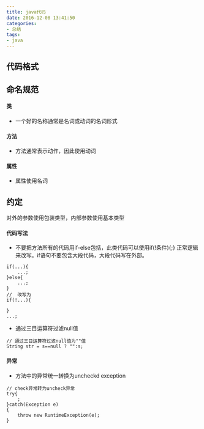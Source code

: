 ```yaml
---
title: java代码
date: 2016-12-08 13:41:50
categories: 
- 总结
tags:
- java
---
```


## 代码格式

## 命名规范

#### 类
- 一个好的名称通常是名词或动词的名词形式
#### 方法
- 方法通常表示动作，因此使用动词
#### 属性
- 属性使用名词

## 约定

对外的参数使用包装类型，内部参数使用基本类型


#### 代码写法

- 不要把方法所有的代码用if-else包括，此类代码可以使用if(!条件){;} 正常逻辑来改写。if语句不要包含大段代码，大段代码写在外部。

```
if(...){
    ...;
}else{
    ...;
}
//  改写为
if(!...){

}
...;
```

- 通过三目运算符过滤null值

```
// 通过三目运算符过滤null值为""值
String str = s==null ? "":s;
```

#### 异常

- 方法中的异常统一转换为uncheckd exception
```
// check异常转为uncheck异常
try{
    ;
}catch(Exception e)
{
    throw new RuntimeException(e);
}

```

